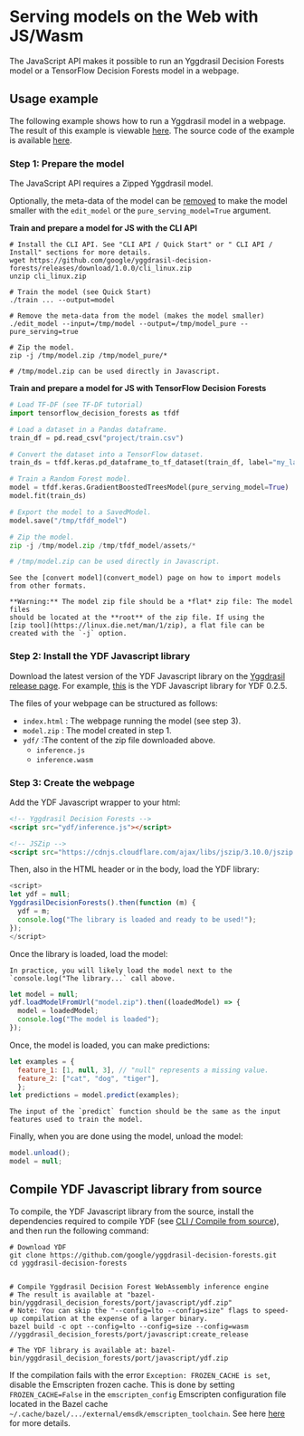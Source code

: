 # Serving models on the Web with JS/Wasm

The JavaScript API makes it possible to run an Yggdrasil Decision Forests model
or a TensorFlow Decision Forests model in a webpage.

## Usage example

The following example shows how to run a Yggdrasil model in a webpage. The
result of this example is viewable
[here](https://achoum.github.io/yggdrasil_decision_forests_js_example/example.html).
The source code of the example is available
[here](https://github.com/google/yggdrasil-decision-forests/tree/main/yggdrasil_decision_forests/port/javascript/example).

### Step 1: Prepare the model

The JavaScript API requires a Zipped Yggdrasil model.

Optionally, the meta-data of the model can be
[removed](https://ydf.readthedocs.io/en/latest/improve_model.html#remove-model-meta-data)
to make the model smaller with the `edit_model` or the `pure_serving_model=True`
argument.

**Train and prepare a model for JS with the CLI API**

```shell
# Install the CLI API. See "CLI API / Quick Start" or " CLI API / Install" sections for more details.
wget https://github.com/google/yggdrasil-decision-forests/releases/download/1.0.0/cli_linux.zip
unzip cli_linux.zip

# Train the model (see Quick Start)
./train ... --output=model

# Remove the meta-data from the model (makes the model smaller)
./edit_model --input=/tmp/model --output=/tmp/model_pure --pure_serving=true

# Zip the model.
zip -j /tmp/model.zip /tmp/model_pure/*

# /tmp/model.zip can be used directly in Javascript.
```

**Train and prepare a model for JS with TensorFlow Decision Forests**

```python
# Load TF-DF (see TF-DF tutorial)
import tensorflow_decision_forests as tfdf

# Load a dataset in a Pandas dataframe.
train_df = pd.read_csv("project/train.csv")

# Convert the dataset into a TensorFlow dataset.
train_ds = tfdf.keras.pd_dataframe_to_tf_dataset(train_df, label="my_label")

# Train a Random Forest model.
model = tfdf.keras.GradientBoostedTreesModel(pure_serving_model=True)
model.fit(train_ds)

# Export the model to a SavedModel.
model.save("/tmp/tfdf_model")

# Zip the model.
zip -j /tmp/model.zip /tmp/tfdf_model/assets/*

# /tmp/model.zip can be used directly in Javascript.
```

``` {note}
See the [convert model](convert_model) page on how to import models from other formats.
```

``` {note}
**Warning:** The model zip file should be a *flat* zip file: The model files
should be located at the **root** of the zip file. If using the
[zip tool](https://linux.die.net/man/1/zip), a flat file can be created with the `-j` option.
```

### Step 2: Install the YDF Javascript library

Download the latest version of the YDF Javascript library on the
[Yggdrasil release page](https://github.com/google/yggdrasil-decision-forests/releases).
For example,
[this](https://github.com/google/yggdrasil-decision-forests/releases/download/js_0.2.5_rc1/ydf.zip)
is the YDF Javascript library for YDF 0.2.5.

The files of your webpage can be structured as follows:

-   `index.html` : The webpage running the model (see step 3).
-   `model.zip` : The model created in step 1.
-   `ydf/` :The content of the zip file downloaded above.
    -   `inference.js`
    -   `inference.wasm`

### Step 3: Create the webpage

Add the YDF Javascript wrapper to your html:

```html
<!-- Yggdrasil Decision Forests -->
<script src="ydf/inference.js"></script>

<!-- JSZip -->
<script src="https://cdnjs.cloudflare.com/ajax/libs/jszip/3.10.0/jszip.min.js"></script>
```

Then, also in the HTML header or in the body, load the YDF library:

```javascript
<script>
let ydf = null;
YggdrasilDecisionForests().then(function (m) {
  ydf = m;
  console.log("The library is loaded and ready to be used!");
});
</script>
```

Once the library is loaded, load the model:

``` {note}
In practice, you will likely load the model next to the `console.log("The library...` call above.
```

```javascript
let model = null;
ydf.loadModelFromUrl("model.zip").then((loadedModel) => {
  model = loadedModel;
  console.log("The model is loaded");
});
```

Once, the model is loaded, you can make predictions:

```javascript
let examples = {
  feature_1: [1, null, 3], // "null" represents a missing value.
  feature_2: ["cat", "dog", "tiger"],
  };
let predictions = model.predict(examples);
```

``` {note}
The input of the `predict` function should be the same as the input features used to train the model.
```

Finally, when you are done using the model, unload the model:

```javascript
model.unload();
model = null;
```

## Compile YDF Javascript library from source

To compile, the YDF Javascript library from the source, install the dependencies
required to compile YDF (see
[CLI / Compile from source](cli_install.md#compile-from-source)), and then run
the following command:

```shell
# Download YDF
git clone https://github.com/google/yggdrasil-decision-forests.git
cd yggdrasil-decision-forests


# Compile Yggdrasil Decision Forest WebAssembly inference engine
# The result is available at "bazel-bin/yggdrasil_decision_forests/port/javascript/ydf.zip"
# Note: You can skip the "--config=lto --config=size" flags to speed-up compilation at the expense of a larger binary.
bazel build -c opt --config=lto --config=size --config=wasm //yggdrasil_decision_forests/port/javascript:create_release

# The YDF library is available at: bazel-bin/yggdrasil_decision_forests/port/javascript/ydf.zip
```

If the compilation fails with the error `Exception: FROZEN_CACHE is set`,
disable the Emscripten frozen cache. This is done by setting
`FROZEN_CACHE=False` in the `emscripten_config` Emscripten configuration file
located in the Bazel cache
`~/.cache/bazel/.../external/emsdk/emscripten_toolchain`. See here
[here](https://github.com/emscripten-core/emsdk/issues/971) for more details.
